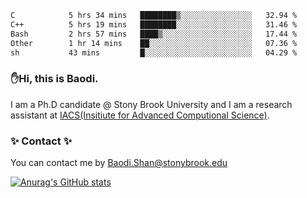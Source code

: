 <!--START_SECTION:waka-->

```txt
C            5 hrs 34 mins   ████████▒░░░░░░░░░░░░░░░░   32.94 %
C++          5 hrs 19 mins   ████████░░░░░░░░░░░░░░░░░   31.46 %
Bash         2 hrs 57 mins   ████▒░░░░░░░░░░░░░░░░░░░░   17.44 %
Other        1 hr 14 mins    ██░░░░░░░░░░░░░░░░░░░░░░░   07.36 %
sh           43 mins         █░░░░░░░░░░░░░░░░░░░░░░░░   04.29 %
```

<!--END_SECTION:waka-->

### ✋Hi, this is Baodi. 

I am a Ph.D candidate @ Stony Brook University and I am a research assistant at [IACS(Insitiute for Advanced Computional Science)](https://iacs.stonybrook.edu/).

### ✨ Contact ✨

You can contact me by [Baodi.Shan@stonybrook.edu](mailto:Baodi.Shan@stonybrook.edu)

[![Anurag's GitHub stats](https://github-readme-stats.vercel.app/api?username=lwshanbd&theme=jolly&show_icons=true&count_private=true&include_all_commits=true)](https://github.com/anuraghazra/github-readme-stats)



<!--
**lwshanbd/lwshanbd** is a ✨ _special_ ✨ repository because its `README.md` (this file) appears on your GitHub profile.

Here are some ideas to get you started:

- 🔭 I’m currently working on ...
- 🌱 I’m currently learning ...
- 👯 I’m looking to collaborate on ...
- 🤔 I’m looking for help with ...
- 💬 Ask me about ...
- 📫 How to reach me: ...
- 😄 Pronouns: ...
- ⚡ Fun fact: ...
-->

